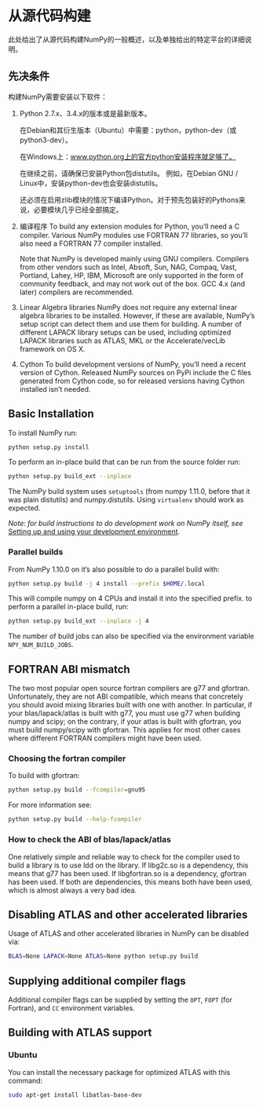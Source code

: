 # 从源代码构建

此处给出了从源代码构建NumPy的一般概述，以及单独给出的特定平台的详细说明。

## 先决条件
构建NumPy需要安装以下软件：

1. Python 2.7.x、3.4.x的版本或是最新版本。

    在Debian和其衍生版本（Ubuntu）中需要：python，python-dev（或python3-dev）。

    在Windows上：www.python.org上的官方python安装程序就足够了。
 
    在继续之前，请确保已安装Python包distutils。 例如，在Debian GNU / Linux中，安装python-dev也会安装distutils。

    还必须在启用zlib模块的情况下编译Python。对于预先包装好的Pythons来说，必要模块几乎已经全部搞定。

1. 编译程序
    To build any extension modules for Python, you’ll need a C compiler. Various NumPy modules use FORTRAN 77 libraries, so you’ll also need a FORTRAN 77 compiler installed.

    Note that NumPy is developed mainly using GNU compilers. Compilers from other vendors such as Intel, Absoft, Sun, NAG, Compaq, Vast, Portland, Lahey, HP, IBM, Microsoft are only supported in the form of community feedback, and may not work out of the box. GCC 4.x (and later) compilers are recommended.

1. Linear Algebra libraries
    NumPy does not require any external linear algebra libraries to be installed. However, if these are available, NumPy’s setup script can detect them and use them for building. A number of different LAPACK library setups can be used, including optimized LAPACK libraries such as ATLAS, MKL or the Accelerate/vecLib framework on OS X.

1. Cython
    To build development versions of NumPy, you’ll need a recent version of Cython. Released NumPy sources on PyPi include the C files generated from Cython code, so for released versions having Cython installed isn’t needed.

## Basic Installation

To install NumPy run:

```sh
python setup.py install
```

To perform an in-place build that can be run from the source folder run:

```sh
python setup.py build_ext --inplace
```

The NumPy build system uses ``setuptools`` (from numpy 1.11.0, before that it was plain distutils) and numpy.distutils. Using ``virtualenv`` should work as expected.

*Note: for build instructions to do development work on NumPy itself, see* [Setting up and using your development environment](https://docs.scipy.org/doc/numpy/dev/development_environment.html#development-environment).

### Parallel builds

From NumPy 1.10.0 on it’s also possible to do a parallel build with:

```sh
python setup.py build -j 4 install --prefix $HOME/.local
```

This will compile numpy on 4 CPUs and install it into the specified prefix. to perform a parallel in-place build, run:

```sh
python setup.py build_ext --inplace -j 4
```

The number of build jobs can also be specified via the environment variable ``NPY_NUM_BUILD_JOBS``.


## FORTRAN ABI mismatch

The two most popular open source fortran compilers are g77 and gfortran. Unfortunately, they are not ABI compatible, which means that concretely you should avoid mixing libraries built with one with another. In particular, if your blas/lapack/atlas is built with g77, you must use g77 when building numpy and scipy; on the contrary, if your atlas is built with gfortran, you must build numpy/scipy with gfortran. This applies for most other cases where different FORTRAN compilers might have been used.

### Choosing the fortran compiler

To build with gfortran:

```sh
python setup.py build --fcompiler=gnu95
```

For more information see:

```sh
python setup.py build --help-fcompiler
```

### How to check the ABI of blas/lapack/atlas

One relatively simple and reliable way to check for the compiler used to build a library is to use ldd on the library. If libg2c.so is a dependency, this means that g77 has been used. If libgfortran.so is a dependency, gfortran has been used. If both are dependencies, this means both have been used, which is almost always a very bad idea.

## Disabling ATLAS and other accelerated libraries

Usage of ATLAS and other accelerated libraries in NumPy can be disabled via:

```sh
BLAS=None LAPACK=None ATLAS=None python setup.py build
```

## Supplying additional compiler flags

Additional compiler flags can be supplied by setting the ``OPT``, ``FOPT`` (for Fortran), and ``CC`` environment variables.

## Building with ATLAS support

### Ubuntu

You can install the necessary package for optimized ATLAS with this command:

```sh
sudo apt-get install libatlas-base-dev
```